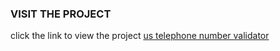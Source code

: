 ### VISIT THE PROJECT

click the link to view the project [us telephone number validator](https://vishwa-radhya.github.io/us-telephone-validator/)
